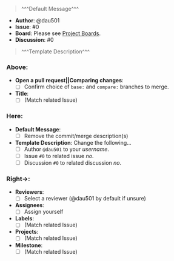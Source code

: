 > ^^^Default Message^^^<!-- Delete this line + everything above when done. -->

* **Author**: @dau501
* **Issue**: #0
* **Board**: Please see [Project Boards](https://github.com/orgs/rfyff/projects).
* **Discussion**: #0
> ^^^Template Description^^^<!-- Delete this line when done. -->

<!--
See Check Lists below before creating PR.
Remove all commented out lines + everything below when done.
-->
### Above:
* **Open a pull request||Comparing changes**:
	- [ ] Confirm choice of `base:` and `compare:` branches to merge.
* **Title**:
	- [ ] (Match related Issue)

### Here:
* **Default Message**:
	- [ ] Remove the commit/merge description(s)
* **Template Description**: Change the following...
	- [ ] Author `@dau501` to your *username*.
	- [ ] Issue `#0` to related issue *no*.
	- [ ] Discussion `#0` to related discussion *no*.
<!-- Delete discussion entirely if one doesn't already exist. -->

### Right->:
* **Reviewers**:
	- [ ] Select a reviewer (@dau501 by default if unsure)
* **Assignees**:
	- [ ] Assign yourself
* **Labels**:
	- [ ] (Match related Issue)
* **Projects**:
	- [ ] (Match related Issue)
* **Milestone**:
	- [ ] (Match related Issue)
